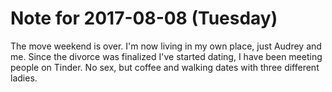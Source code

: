 # Note for 2017-08-08 (Tuesday)

The move weekend is over.  I'm now living in my own place, just Audrey and me. Since the divorce was finalized I've started dating, I have been meeting people on Tinder. No sex, but coffee and walking dates with three different ladies.
